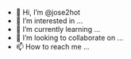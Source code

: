 - 👋 Hi, I’m @jose2hot
- 👀 I’m interested in ...
- 🌱 I’m currently learning ...
- 💞️ I’m looking to collaborate on ...
- 📫 How to reach me ...

<!---
jose2hot/jose2hot is a ✨ special ✨ repository because its `README.md` (this file) appears on your GitHub profile.
You can click the Preview link to take a look at your changes.
--->
